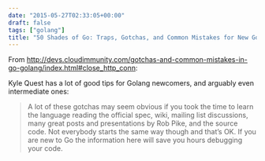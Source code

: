 ```yaml
---
date: "2015-05-27T02:33:05+00:00"
draft: false
tags: ["golang"]
title: "50 Shades of Go: Traps, Gotchas, and Common Mistakes for New Golang Devs"
---
```

From http://devs.cloudimmunity.com/gotchas-and-common-mistakes-in-go-golang/index.html#close_http_conn:

Kyle Quest has a lot of good tips for Golang newcomers, and arguably even intermediate ones:

>A lot of these gotchas may seem obvious if you took the time to learn the language reading the official spec, wiki, mailing list discussions, many great posts and presentations by Rob Pike, and the source code. Not everybody starts the same way though and that’s OK. If you are new to Go the information here will save you hours debugging your code.
